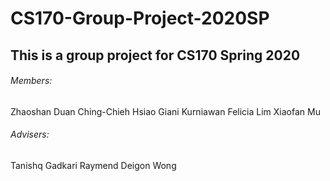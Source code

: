 # CS170-Group-Project-2020SP
## This is a group project for CS170 Spring 2020 

###### Members:
Zhaoshan Duan 
Ching-Chieh Hsiao 
Giani Kurniawan 
Felicia Lim 
Xiaofan Mu 


###### Advisers:
Tanishq Gadkari 
Raymend
Deigon Wong
